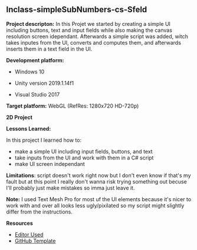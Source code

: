 ## Inclass-simpleSubNumbers-cs-Sfeld
**Project descripton:**  In this Projet we started by creating a simple UI including buttons, text and input fields while also making the canvas resolution screen idependant. Afterwards a simple script was added, witch takes inputes from the UI, converts and computes them, and afterwards inserts them in a text field in the UI.

**Development platform:**

-   Windows 10
    
-   Unity version 2019.1.14f1
    
-   Visual Studio 2017

**Target platform:**  WebGL (RefRes: 1280x720 HD-720p)

**2D Project**

**Lessons Learned:**

In this project I learned how to:

 - make a simple UI including input fields, buttons, and text
 - take inputs from the UI and work with them in a C# script
 - make UI screen independant

**Limitations**: script doesn't work right now but I don't even know if that's my fault but at this point I really don't wanna risk trying something out becuse I'll probably just make mistakes so imma just leave it.

**Note:** I used Text Mesh Pro for most uf the UI elements because it's nicer to work with and over all looks less ugly/pixilated so my script might slightly differ from the instructions.
 
**Resources**  

 - [Editor Used](https://stackedit.io/)
 - [GitHub Template](https://github.com/3ahmnm-htlsbg/Unity2019114f1-2D-Template)